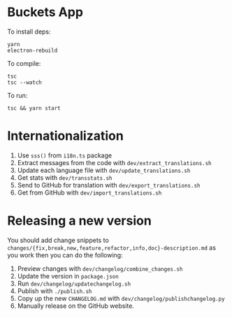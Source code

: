 # Buckets App

To install deps:

    yarn
    electron-rebuild

To compile:

    tsc
    tsc --watch


To run:

    tsc && yarn start


# Internationalization

1. Use `sss()` from `i18n.ts` package
2. Extract messages from the code with `dev/extract_translations.sh`
3. Update each language file with `dev/update_translations.sh`
4. Get stats with `dev/transstats.sh`
5. Send to GitHub for translation with `dev/export_translations.sh`
6. Get from GitHub with `dev/import_translations.sh`

# Releasing a new version

You should add change snippets to `changes/{fix,break,new,feature,refactor,info,doc}-description.md` as you work then you can do the following:

1. Preview changes with `dev/changelog/combine_changes.sh`
2. Update the version in `package.json`
3. Run `dev/changelog/updatechangelog.sh`
4. Publish with `./publish.sh`
5. Copy up the new `CHANGELOG.md` with `dev/changelog/publishchangelog.py`
6. Manually release on the GitHub website.

